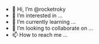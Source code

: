 - 👋 Hi, I’m @rocketroky
- 👀 I’m interested in ...
- 🌱 I’m currently learning ...
- 💞️ I’m looking to collaborate on ...
- 📫 How to reach me ...

<!---
rocketroky/rocketroky is a ✨ special ✨ repository because its `README.md` (this file) appears on your GitHub profile.
You can click the Preview link to take a look at your changes.
--->
